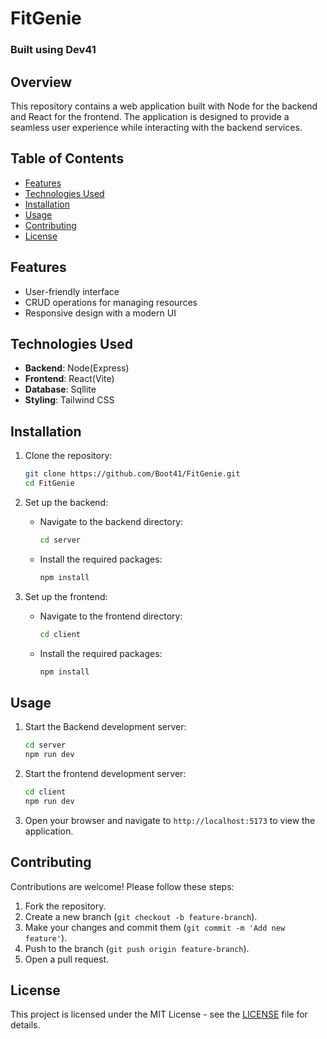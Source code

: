 # FitGenie

### Built using Dev41

## Overview
This repository contains a web application built with Node for the backend and React for the frontend. The application is designed to provide a seamless user experience while interacting with the backend services.

## Table of Contents
- [Features](#features)
- [Technologies Used](#technologies-used)
- [Installation](#installation)
- [Usage](#usage)
- [Contributing](#contributing)
- [License](#license)

## Features
- User-friendly interface
- CRUD operations for managing resources
- Responsive design with a modern UI

## Technologies Used
- **Backend**: Node(Express)
- **Frontend**: React(Vite)
- **Database**: Sqllite
- **Styling**: Tailwind CSS 

## Installation
1. Clone the repository:
   ```bash
   git clone https://github.com/Boot41/FitGenie.git
   cd FitGenie
   ```

2. Set up the backend:
   - Navigate to the backend directory:
     ```bash
     cd server
     ```
   - Install the required packages:
     ```bash
     npm install
     ```

3. Set up the frontend:
   - Navigate to the frontend directory:
     ```bash
     cd client
     ```
   - Install the required packages:
     ```bash
     npm install
     ```

## Usage
1. Start the Backend development server:
   ```bash
   cd server
   npm run dev
   ```

2. Start the frontend development server:
   ```bash
   cd client
   npm run dev
   ```

3. Open your browser and navigate to `http://localhost:5173` to view the application.

## Contributing
Contributions are welcome! Please follow these steps:
1. Fork the repository.
2. Create a new branch (`git checkout -b feature-branch`).
3. Make your changes and commit them (`git commit -m 'Add new feature'`).
4. Push to the branch (`git push origin feature-branch`).
5. Open a pull request.

## License
This project is licensed under the MIT License - see the [LICENSE](LICENSE) file for details.

